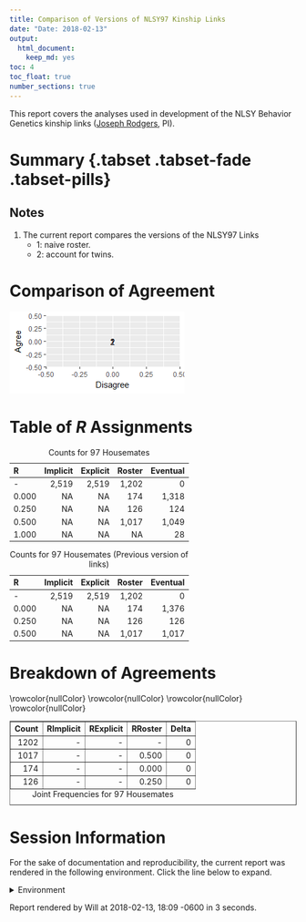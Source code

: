 ```yaml
---
title: Comparison of Versions of NLSY97 Kinship Links
date: "Date: 2018-02-13"
output:
  html_document:
    keep_md: yes
toc: 4
toc_float: true
number_sections: true
---
```


This report covers the analyses used in development of the NLSY Behavior Genetics kinship links ([Joseph Rodgers](https://www.vanderbilt.edu/psychological_sciences/bio/joe-rodgers), PI).

<!--  Set the working directory to the repository's base directory; this assumes the report is nested inside of two directories.-->


<!-- Set the report-wide options, and point to the external code file. -->


<!-- Load 'sourced' R files.  Suppress the output when loading sources. -->


<!-- Load packages, or at least verify they're available on the local machine.  Suppress the output when loading packages. -->


<!-- Load any global functions and variables declared in the R file.  Suppress the output. -->


<!-- Declare any global functions specific to a Rmd output.  Suppress the output. -->


<!-- Load the datasets.   -->


<!-- Tweak the datasets.   -->


# Summary {.tabset .tabset-fade .tabset-pills}

## Notes
1. The current report compares the versions of the NLSY97 Links
    * 1: naive roster.
    * 2: account for twins.

# Comparison of Agreement
![](figure-png/graph-roc-1.png)<!-- -->

# Table of *R* Assignments
<table>
<caption>Counts for 97 Housemates</caption>
 <thead>
  <tr>
   <th style="text-align:left;"> R </th>
   <th style="text-align:right;"> Implicit </th>
   <th style="text-align:right;"> Explicit </th>
   <th style="text-align:right;"> Roster </th>
   <th style="text-align:right;"> Eventual </th>
  </tr>
 </thead>
<tbody>
  <tr>
   <td style="text-align:left;"> - </td>
   <td style="text-align:right;"> 2,519 </td>
   <td style="text-align:right;"> 2,519 </td>
   <td style="text-align:right;"> 1,202 </td>
   <td style="text-align:right;"> 0 </td>
  </tr>
  <tr>
   <td style="text-align:left;"> 0.000 </td>
   <td style="text-align:right;"> NA </td>
   <td style="text-align:right;"> NA </td>
   <td style="text-align:right;"> 174 </td>
   <td style="text-align:right;"> 1,318 </td>
  </tr>
  <tr>
   <td style="text-align:left;"> 0.250 </td>
   <td style="text-align:right;"> NA </td>
   <td style="text-align:right;"> NA </td>
   <td style="text-align:right;"> 126 </td>
   <td style="text-align:right;"> 124 </td>
  </tr>
  <tr>
   <td style="text-align:left;"> 0.500 </td>
   <td style="text-align:right;"> NA </td>
   <td style="text-align:right;"> NA </td>
   <td style="text-align:right;"> 1,017 </td>
   <td style="text-align:right;"> 1,049 </td>
  </tr>
  <tr>
   <td style="text-align:left;"> 1.000 </td>
   <td style="text-align:right;"> NA </td>
   <td style="text-align:right;"> NA </td>
   <td style="text-align:right;"> NA </td>
   <td style="text-align:right;"> 28 </td>
  </tr>
</tbody>
</table>

<table>
<caption>Counts for 97 Housemates (Previous version of links)</caption>
 <thead>
  <tr>
   <th style="text-align:left;"> R </th>
   <th style="text-align:right;"> Implicit </th>
   <th style="text-align:right;"> Explicit </th>
   <th style="text-align:right;"> Roster </th>
   <th style="text-align:right;"> Eventual </th>
  </tr>
 </thead>
<tbody>
  <tr>
   <td style="text-align:left;"> - </td>
   <td style="text-align:right;"> 2,519 </td>
   <td style="text-align:right;"> 2,519 </td>
   <td style="text-align:right;"> 1,202 </td>
   <td style="text-align:right;"> 0 </td>
  </tr>
  <tr>
   <td style="text-align:left;"> 0.000 </td>
   <td style="text-align:right;"> NA </td>
   <td style="text-align:right;"> NA </td>
   <td style="text-align:right;"> 174 </td>
   <td style="text-align:right;"> 1,376 </td>
  </tr>
  <tr>
   <td style="text-align:left;"> 0.250 </td>
   <td style="text-align:right;"> NA </td>
   <td style="text-align:right;"> NA </td>
   <td style="text-align:right;"> 126 </td>
   <td style="text-align:right;"> 126 </td>
  </tr>
  <tr>
   <td style="text-align:left;"> 0.500 </td>
   <td style="text-align:right;"> NA </td>
   <td style="text-align:right;"> NA </td>
   <td style="text-align:right;"> 1,017 </td>
   <td style="text-align:right;"> 1,017 </td>
  </tr>
</tbody>
</table>

# Breakdown of Agreements 
<!-- html table generated in R 3.4.3 by xtable 1.8-2 package -->
<!-- Tue Feb 13 18:09:48 2018 -->
<table border=1>
<caption align="bottom"> Joint Frequencies for 97 Housemates </caption>
<tr> <th> Count </th> <th> RImplicit </th> <th> RExplicit </th> <th> RRoster </th> <th> Delta </th>  </tr>
  \rowcolor{nullColor}  <tr> <td align="right"> 1202 </td> <td align="right"> - </td> <td align="right"> - </td> <td align="right"> - </td> <td align="right"> 0 </td> </tr>
   \rowcolor{nullColor} <tr> <td align="right"> 1017 </td> <td align="right"> - </td> <td align="right"> - </td> <td align="right"> 0.500 </td> <td align="right"> 0 </td> </tr>
   \rowcolor{nullColor} <tr> <td align="right"> 174 </td> <td align="right"> - </td> <td align="right"> - </td> <td align="right"> 0.000 </td> <td align="right"> 0 </td> </tr>
   \rowcolor{nullColor} <tr> <td align="right"> 126 </td> <td align="right"> - </td> <td align="right"> - </td> <td align="right"> 0.250 </td> <td align="right"> 0 </td> </tr>
   </table>



# Session Information
For the sake of documentation and reproducibility, the current report was rendered in the following environment.  Click the line below to expand.

<details>
  <summary>Environment <span class="glyphicon glyphicon-plus-sign"></span></summary>

```
Session info --------------------------------------------------------------------------------------
```

```
 setting  value                                      
 version  R version 3.4.3 Patched (2018-01-25 r74163)
 system   x86_64, mingw32                            
 ui       RTerm                                      
 language (EN)                                       
 collate  English_United States.1252                 
 tz       America/Chicago                            
 date     2018-02-13                                 
```

```
Packages ------------------------------------------------------------------------------------------
```

```
 package    * version    date       source                            
 assertthat   0.2.0      2017-04-11 CRAN (R 3.4.2)                    
 backports    1.1.2      2017-12-13 CRAN (R 3.4.3)                    
 base       * 3.4.3      2018-01-26 local                             
 bindr        0.1        2016-11-13 CRAN (R 3.4.2)                    
 bindrcpp   * 0.2        2017-06-17 CRAN (R 3.4.2)                    
 bit          1.1-12     2014-04-09 CRAN (R 3.4.1)                    
 bit64        0.9-7      2017-05-08 CRAN (R 3.4.1)                    
 blob         1.1.0      2017-06-17 CRAN (R 3.4.2)                    
 checkmate    1.8.5      2017-10-24 CRAN (R 3.4.2)                    
 colorspace   1.3-2      2016-12-14 CRAN (R 3.4.2)                    
 compiler     3.4.3      2018-01-26 local                             
 datasets   * 3.4.3      2018-01-26 local                             
 DBI          0.7        2017-06-18 CRAN (R 3.4.2)                    
 devtools     1.13.4     2017-11-09 CRAN (R 3.4.2)                    
 digest       0.6.15     2018-01-28 CRAN (R 3.4.3)                    
 dplyr        0.7.4.9000 2018-01-26 Github (tidyverse/dplyr@3f91e1e)  
 evaluate     0.10.1     2017-06-24 CRAN (R 3.4.2)                    
 ggplot2    * 2.2.1.9000 2017-12-20 Github (tidyverse/ggplot2@bfff1d8)
 glue         1.2.0      2017-10-29 CRAN (R 3.4.2)                    
 graphics   * 3.4.3      2018-01-26 local                             
 grDevices  * 3.4.3      2018-01-26 local                             
 grid         3.4.3      2018-01-26 local                             
 gtable       0.2.0      2016-02-26 CRAN (R 3.4.2)                    
 highr        0.6        2016-05-09 CRAN (R 3.4.2)                    
 hms          0.4.1      2018-01-24 CRAN (R 3.4.3)                    
 htmltools    0.3.6      2017-04-28 CRAN (R 3.4.2)                    
 knitr      * 1.19       2018-01-29 CRAN (R 3.4.3)                    
 labeling     0.3        2014-08-23 CRAN (R 3.4.1)                    
 lazyeval     0.2.1      2017-10-29 CRAN (R 3.4.2)                    
 magrittr   * 1.5        2014-11-22 CRAN (R 3.4.2)                    
 memoise      1.1.0      2017-04-21 CRAN (R 3.4.2)                    
 methods    * 3.4.3      2018-01-26 local                             
 munsell      0.4.3      2016-02-13 CRAN (R 3.4.2)                    
 odbc         1.1.5      2018-01-23 CRAN (R 3.4.3)                    
 pillar       1.1.0      2018-01-14 CRAN (R 3.4.3)                    
 pkgconfig    2.0.1      2017-03-21 CRAN (R 3.4.2)                    
 plyr         1.8.4      2016-06-08 CRAN (R 3.4.2)                    
 purrr        0.2.4      2017-10-18 CRAN (R 3.4.2)                    
 R6           2.2.2      2017-06-17 CRAN (R 3.4.2)                    
 Rcpp         0.12.15    2018-01-20 CRAN (R 3.4.3)                    
 rlang        0.1.6.9003 2018-01-26 Github (tidyverse/rlang@b5da865)  
 rmarkdown    1.8        2017-11-17 CRAN (R 3.4.2)                    
 rprojroot    1.3-2      2018-01-03 CRAN (R 3.4.3)                    
 scales       0.5.0.9000 2017-10-11 Github (hadley/scales@d767915)    
 stats      * 3.4.3      2018-01-26 local                             
 stringi      1.1.6      2017-11-17 CRAN (R 3.4.2)                    
 stringr      1.2.0      2017-02-18 CRAN (R 3.4.2)                    
 testit       0.7.1      2017-12-21 Github (yihui/testit@8a346dd)     
 tibble       1.4.2      2018-01-22 CRAN (R 3.4.3)                    
 tidyselect   0.2.3      2017-11-06 CRAN (R 3.4.2)                    
 tools        3.4.3      2018-01-26 local                             
 utils      * 3.4.3      2018-01-26 local                             
 withr        2.1.1.9000 2017-12-20 Github (jimhester/withr@df18523)  
 xtable     * 1.8-2      2016-02-05 CRAN (R 3.4.2)                    
 yaml         2.1.16     2017-12-12 CRAN (R 3.4.3)                    
```
</details>



Report rendered by Will at 2018-02-13, 18:09 -0600 in 3 seconds.
